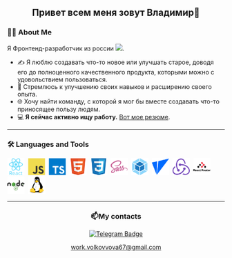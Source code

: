 <h2 align="center">Привет всем меня зовут Владимир👋</h2>

### :man_technologist: About Me

<p>Я Фронтенд-разработчик из россии <img src="https://media.giphy.com/media/WUlplcMpOCEmTGBtBW/giphy.gif" width="30">.</p>

<ul>
    <li>✍ Я люблю создавать что-то новое или улучшать старое, доводя его до полноценного качественного продукта, которыми можно с удовольствием пользоваться.</li>
    <li>🏃 Стремлюсь к улучшению своих навыков и расширению своего опыта.</li>
    <li>🌐 Хочу найти команду, с которой я мог бы вместе создавать что-то приносящее пользу людям.</li>
    <li>💻 <b>Я сейчас активно ищу работу.</b> <a href="https://saratov.hh.ru/resume/2b96c27aff0d8f54f40039ed1f725437626c31">Вот мое резюме</a>.</li>
</ul>

---

### :hammer_and_wrench: Languages and Tools

<div>
    <img src="https://github.com/devicons/devicon/blob/master/icons/react/react-original-wordmark.svg" title="React" alt="React" width="40" height="40"/>&nbsp;
    <img src="https://github.com/devicons/devicon/blob/master/icons/javascript/javascript-original.svg" title="Javascript" alt="Javascript" width="40" height="40"/>&nbsp;
    <img src="https://github.com/devicons/devicon/blob/master/icons/typescript/typescript-original.svg" title="Typescript" alt="Typescript" width="40" height="40"/>&nbsp;
    <img src="https://github.com/devicons/devicon/blob/master/icons/html5/html5-original.svg" title="Html5" alt="Html" width="40" height="40"/>&nbsp;
    <img src="https://github.com/devicons/devicon/blob/master/icons/css3/css3-original.svg" title="Css3" alt="Css" width="40" height="40"/>&nbsp;
    <img src="https://github.com/devicons/devicon/blob/master/icons/sass/sass-original.svg" title="Sass" alt="Sass" width="40" height="40"/>&nbsp;
    <img src="https://github.com/devicons/devicon/blob/master/icons/webpack/webpack-original.svg" title="Webpack" alt="Webpack" width="40" height="40"/>&nbsp;
    <img src="https://github.com/devicons/devicon/blob/master/icons/vite/vite-original.svg" title="Vite" alt="Vite" width="40" height="40"/>&nbsp;
    <img src="https://github.com/devicons/devicon/blob/master/icons/redux/redux-original.svg" title="Redux" alt="Redux" width="40" height="40"/>&nbsp;
    <img src="https://github.com/devicons/devicon/blob/master/icons/reactrouter/reactrouter-original-wordmark.svg" title="React Router DOM" alt="React Router DOM" width="40" height="40"/>&nbsp;
    <img src="https://github.com/devicons/devicon/blob/master/icons/nodejs/nodejs-original-wordmark.svg" title="NodeJs" alt="NodeJs" width="40" height="40"/>&nbsp;
    <img src="https://github.com/devicons/devicon/blob/master/icons/linux/linux-original.svg" title="Linux" alt="Linux" width="40" height="40"/>&nbsp;
</div>

---

<h3 align="center"><b>📫My contacts</b></h3>
<div id="badges">
    <p align="center"><a href="https://t.me/Buagette">
    <img src="https://img.shields.io/badge/Telegram-blue?style=for-the-badge&logo=Telegram&logoColor=white" alt="Telegram Badge"/>
    </a></p>
    <p align="center"><a href="mailto:work.volkovvova67@gmail.com">work.volkovvova67@gmail.com</a></p></p>
</div>




